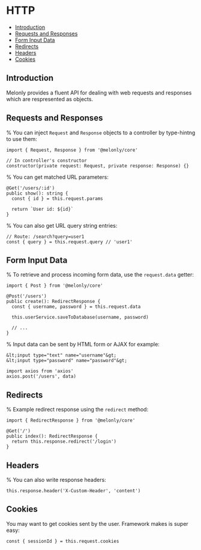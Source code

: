<!-- omit in toc -->
# HTTP

- [Introduction](#introduction)
- [Requests and Responses](#requests-and-responses)
- [Form Input Data](#form-input-data)
- [Redirects](#redirects)
- [Headers](#headers)
- [Cookies](#cookies)

## Introduction

Melonly provides a fluent API for dealing with web requests and responses which are respresented as objects.

## Requests and Responses

% You can inject `Request` and `Response` objects to a controller by type-hintng to use them:

```
import { Request, Response } from '@melonly/core'

// In controller's constructor
constructor(private request: Request, private response: Response) {}
```

% You can get matched URL parameters:

```
@Get('/users/:id')
public show(): string {
  const { id } = this.request.params

  return `User id: ${id}`
}
```

% You can also get URL query string entries:

```
// Route: /search?query=user1
const { query } = this.request.query // 'user1'
```


## Form Input Data

% To retrieve and process incoming form data, use the `request.data` getter:

```
import { Post } from '@melonly/core'

@Post('/users')
public create(): RedirectResponse {
  const { username, password } = this.request.data

  this.userService.saveToDatabase(username, password)

  // ...
}
```

% Input data can be sent by HTML form or AJAX for example:

```
&lt;input type="text" name="username"&gt;
&lt;input type="password" name="password"&gt;
```

```
import axios from 'axios'
axios.post('/users', data)
```


## Redirects

% Example redirect response using the `redirect` method:

```
import { RedirectResponse } from '@melonly/core'

@Get('/')
public index(): RedirectResponse {
  return this.response.redirect('/login')
}
```


## Headers

% You can also write response headers:

```
this.response.header('X-Custom-Header', 'content')
```

## Cookies

You may want to get cookies sent by the user. Framework makes is super easy:

```
const { sessionId } = this.request.cookies
```
